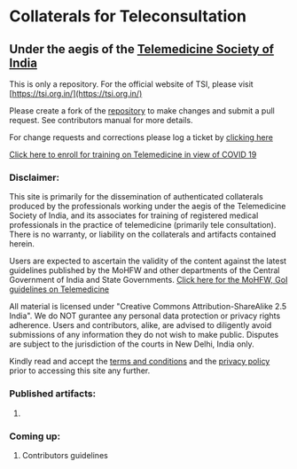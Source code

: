 # Collaterals for Teleconsultation
## Under the aegis of the [Telemedicine Society of India](https://tsi.org.in/)
This is only a repository. For the official website of TSI, please visit [https://tsi.org.in/](https://tsi.org.in/)

Please create a fork of the [repository](https://github.com/TelemedicineSocietyofIndia/training) to make changes and submit a pull request. See contributors manual for more details.

For change requests and corrections please log a ticket by [clicking here](https://github.com/TelemedicineSocietyofIndia/training/issues)

[Click here to enroll for training on Telemedicine in view of COVID 19](https://TelemedicineSocietyofIndia.github.io/enroll)

### Disclaimer:
This site is primarily for the dissemination of authenticated collaterals produced by the professionals working under the aegis of the Telemedicine Society of India, and its associates for training of registered medical professionals in the practice of telemedicine (primarily tele consultation). There is no warranty, or liability on the collaterals and artifacts contained herein.

Users are expected to ascertain the validity of the content against the latest guidelines published by the MoHFW and other departments of the Central Government of India and State Governments.
[Click here for the MoHFW, GoI guidelines on Telemedicine](https://www.mohfw.gov.in/pdf/Telemedicine.pdf)

All material is licensed under "Creative Commons Attribution-ShareAlike 2.5 India". We do NOT gurantee any personal data protection or privacy rights adherence. Users and contributors, alike, are advised to diligently avoid submissions of any information they do not wish to make public. Disputes are subject to the jurisdiction of the courts in New Delhi, India only.

Kindly read and accept the [terms and conditions](https://github.com/TelemedicineSocietyofIndia/training/blob/master/TnC.md) and the [privacy policy](https://github.com/TelemedicineSocietyofIndia/training/blob/master/PRIVACY.md) prior to accessing this site any further.

### Published artifacts:
1. 

### Coming up:
1. Contributors guidelines
